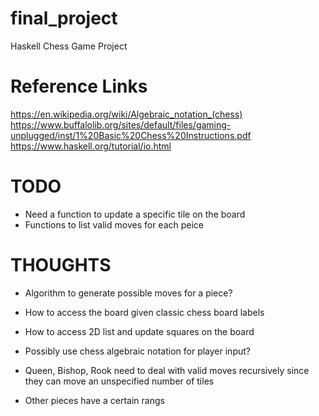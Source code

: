 # final_project
Haskell Chess Game Project

# Reference Links
https://en.wikipedia.org/wiki/Algebraic_notation_(chess)
https://www.buffalolib.org/sites/default/files/gaming-unplugged/inst/1%20Basic%20Chess%20Instructions.pdf
https://www.haskell.org/tutorial/io.html

# TODO
* Need a function to update a specific tile on the board
* Functions to list valid moves for each peice

# THOUGHTS
* Algorithm to generate possible moves for a piece?
* How to access the board given classic chess board labels
* How to access 2D list and update squares on the board
* Possibly use chess algebraic notation for player input?

* Queen, Bishop, Rook need to deal with valid moves recursively since they can move an unspecified number of tiles
* Other pieces have a certain rangs